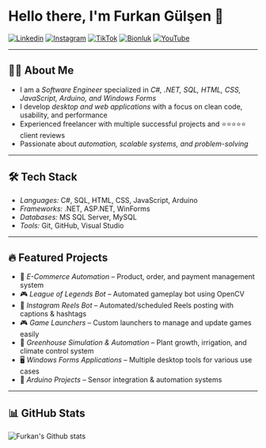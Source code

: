 # Hello there, I'm Furkan Gülşen 👋

[![Linkedin](https://img.shields.io/badge/LinkedIn-0A66C2?style=for-the-badge&logo=linkedin&logoColor=white)](https://www.linkedin.com/in/seher-duzlu-b97439211/)
[![Instagram](https://img.shields.io/badge/Instagram-E4405F?style=for-the-badge&logo=instagram&logoColor=white)](https://www.instagram.com/furkan.gulsen.01/)
[![TikTok](https://img.shields.io/badge/TikTok-000000?style=for-the-badge&logo=tiktok&logoColor=white)](https://www.tiktok.com/@furkan.gulsen?lang=tr-TR)
[![Bionluk](https://img.shields.io/badge/Bionluk-FF6600?style=for-the-badge&logo=freelancer&logoColor=white)](https://bionluk.com/seherduzlu)
[![YouTube](https://img.shields.io/badge/YouTube-FF0000?style=for-the-badge&logo=youtube&logoColor=white)](https://www.youtube.com/@FurkanG%C3%BCl%C5%9FenCodes)

---

## 👨‍💻 About Me
- I am a *Software Engineer* specialized in *C#, .NET, SQL, HTML, CSS, JavaScript, Arduino, and Windows Forms*  
- I develop *desktop and web applications* with a focus on clean code, usability, and performance  
- Experienced freelancer with multiple successful projects and ⭐⭐⭐⭐⭐ client reviews  
- Passionate about *automation, scalable systems, and problem-solving*  

---

## 🛠 Tech Stack
- *Languages:* C#, SQL, HTML, CSS, JavaScript, Arduino  
- *Frameworks:* .NET, ASP.NET, WinForms  
- *Databases:* MS SQL Server, MySQL  
- *Tools:* Git, GitHub, Visual Studio  

---

## 🔥 Featured Projects
- 🛒 *E-Commerce Automation* – Product, order, and payment management system  
- 🎮 *League of Legends Bot* – Automated gameplay bot using OpenCV  
- 📸 *Instagram Reels Bot* – Automated/scheduled Reels posting with captions & hashtags  
- 🎮 *Game Launchers* – Custom launchers to manage and update games easily  
- 🌱 *Greenhouse Simulation & Automation* – Plant growth, irrigation, and climate control system  
- 🖥 *Windows Forms Applications* – Multiple desktop tools for various use cases  
- 📡 *Arduino Projects* – Sensor integration & automation systems  

---

## 📊 GitHub Stats
![Furkan's Github stats](https://github-readme-stats.vercel.app/api?username=FurkanGulsen-Dev&show_icons=true&theme=radical)
